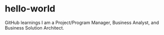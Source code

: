 # hello-world
GitHub learnings
I am a Project/Program Manager, Business Analyst, and Business Solution Architect.
